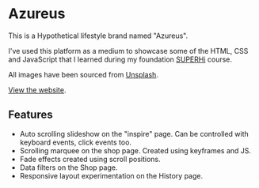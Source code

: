 # Azureus
This is a Hypothetical lifestyle brand named "Azureus". 

I've used this platform as a medium to showcase some of the HTML, CSS and JavaScript that I learned during my foundation [SUPERHi](https://www.superhi.com/) course. 

All images have been sourced from [Unsplash](https://unsplash.com/).

[View the website](http://azureus.superhi.com/). 

## Features
- Auto scrolling slideshow on the "inspire" page. Can be controlled with keyboard events, click events too. 
- Scrolling marquee on the shop page. Created using keyframes and JS. 
- Fade effects created using scroll positions. 
- Data filters on the Shop page. 
- Responsive layout experimentation on the History page. 

